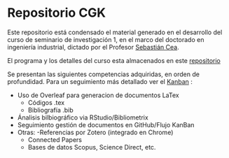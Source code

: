 # Repositorio CGK


Este repositorio está condensado el material generado en el desarrollo del curso de seminario de investigación 1, en el marco del doctorado en ingeniería industrial, dictado por el Profesor [Sebastián Cea](https://github.com/sebacea/).

El programa y los detalles del curso esta almacenados en este [repositorio](https://github.com/ei2/phdseminar)

Se presentan las siguientes competencias adquiridas, en orden de profundidad. Para un seguimiento más detallado ver el [Kanban](https://github.com/Crisgkett/PUCV_EII_PHD_Seminario_1/projects/1)  :
- Uso de Overleaf para generacion de documentos LaTex
  - Códigos .tex
  - Bibliografía .bib
- Ánalisis bilbiográfico via RStudio/Bibliometrix
- Seguimiento gestión de documentos en GitHub/Flujo KanBan
- Otras:
  -Referencias por Zotero (integrado en Chrome)
  - Connected Papers
  - Bases de datos Scopus, Science Direct, etc.



